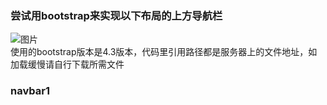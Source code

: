 ### 尝试用bootstrap来实现以下布局的上方导航栏
![图片](https://github.com/lqr1023/knowledge-accumulation/blob/master/fe/bootstrap-example/navbar/imgs/TIM%E5%9B%BE%E7%89%8720190423100347.jpg?raw=true)   
使用的bootstrap版本是4.3版本，代码里引用路径都是服务器上的文件地址，如加载缓慢请自行下载所需文件   
### navbar1

